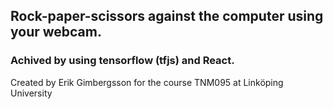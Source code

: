 ## Rock-paper-scissors against the computer using your webcam. 
### Achived by using tensorflow (tfjs) and React.
Created by Erik Gimbergsson for the course TNM095 at Linköping University
